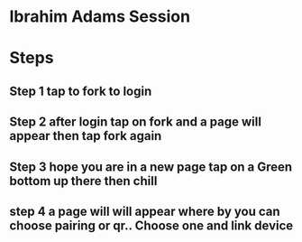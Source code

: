 # Ibrahim Adams Session



# Steps 



## Step 1 tap to fork to login



## Step 2 after login tap on fork and a page will appear then tap fork again



## Step 3 hope you are in a new page tap on a Green bottom up there then chill



## step 4 a page will will appear where by you can choose pairing or qr.. Choose one and link device
